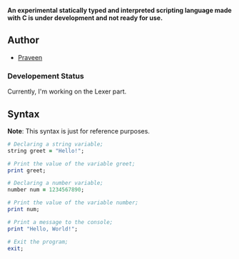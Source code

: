**An experimental statically typed and interpreted scripting language made with C is under development and not ready for use.**

## Author
- [Praveen](https://cjpraveen.in)

### Developement Status
Currently, I'm working on the Lexer part.

## Syntax
**Note**: This syntax is just for reference purposes.
```ruby
# Declaring a string variable;
string greet = "Hello!";

# Print the value of the variable greet;
print greet;

# Declaring a number variable;
number num = 1234567890;

# Print the value of the variable number;
print num;

# Print a message to the console;
print "Hello, World!";

# Exit the program;
exit;
```
